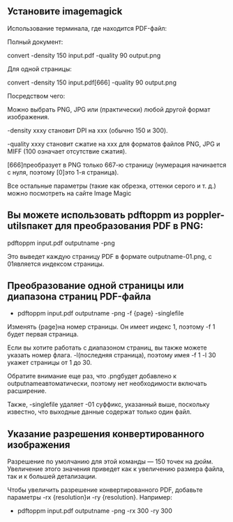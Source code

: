 ## Установите imagemagick

Использование терминала, где находится PDF-файл:

Полный документ:

convert -density 150 input.pdf -quality 90 output.png

Для одной страницы:

convert -density 150 input.pdf[666] -quality 90 output.png

Посредством чего:

Можно выбрать PNG, JPG или (практически) любой другой формат изображения.

-density xxxу становит DPI на xxx (обычно 150 и 300).

-quality xxxу становит сжатие на xxx для форматов файлов PNG, JPG и MIFF (100 означает отсутствие сжатия).

[666]преобразует в PNG только 667-ю страницу (нумерация начинается с нуля, поэтому [0]это 1-я страница).

Все остальные параметры (такие как обрезка, оттенки серого и т. д.) можно посмотреть на сайте Image Magic

## Вы можете использовать pdftoppm из poppler-utilsпакет для преобразования PDF в PNG:

pdftoppm input.pdf outputname -png

Это выведет каждую страницу PDF в формате outputname-01.png, с 01является индексом страницы.

## Преобразование одной страницы или диапазона страниц PDF-файла

- pdftoppm input.pdf outputname -png -f {page} -singlefile

Изменять {page}на номер страницы. Он имеет индекс 1, поэтому -f 1 будет первая страница.

Если вы хотите работать с диапазоном страниц, вы также можете указать номер флага. -l(последняя страница), поэтому имея -f 1 -l 30 укажет страницы от 1 до 30.

Обратите внимание еще раз, что .pngбудет добавлено к outputnameавтоматически, поэтому нет необходимости включать расширение. 

Также, -singlefile удаляет -01 суффикс, указанный выше, поскольку известно, что выходные данные содержат только один файл.

## Указание разрешения конвертированного изображения

Разрешение по умолчанию для этой команды — 150 точек на дюйм. Увеличение этого значения приведет как к увеличению размера файла, так и к большей детализации.

Чтобы увеличить разрешение конвертированного PDF, добавьте параметры -rx {resolution}и -ry {resolution}. Например:

- pdftoppm input.pdf outputname -png -rx 300 -ry 300




